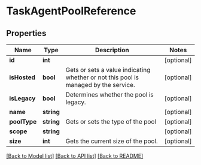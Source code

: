# TaskAgentPoolReference

## Properties
Name | Type | Description | Notes
------------ | ------------- | ------------- | -------------
**id** | **int** |  | [optional] 
**isHosted** | **bool** | Gets or sets a value indicating whether or not this pool is managed by the service. | [optional] 
**isLegacy** | **bool** | Determines whether the pool is legacy. | [optional] 
**name** | **string** |  | [optional] 
**poolType** | **string** | Gets or sets the type of the pool | [optional] 
**scope** | **string** |  | [optional] 
**size** | **int** | Gets the current size of the pool. | [optional] 

[[Back to Model list]](../README.md#documentation-for-models) [[Back to API list]](../README.md#documentation-for-api-endpoints) [[Back to README]](../README.md)


